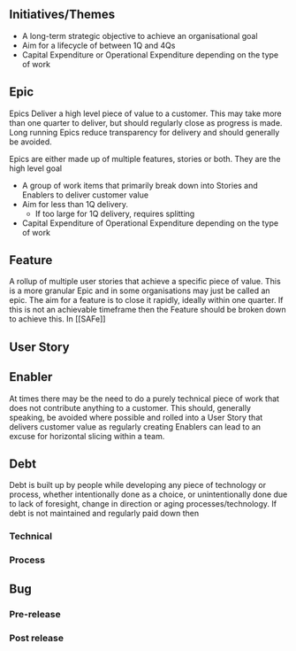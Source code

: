 ## Initiatives/Themes
- A long-term strategic objective to achieve an organisational goal
- Aim for a lifecycle of between 1Q and 4Qs
- Capital Expenditure or Operational Expenditure depending on the type of work
## Epic
Epics Deliver a high level piece of value to a customer. This may take more than one quarter to deliver, but should regularly close as progress is made. Long running Epics reduce transparency for delivery and should generally be avoided.

Epics are either made up of multiple features, stories or both. They are the high level goal
- A group of work items that primarily break down into Stories and Enablers to deliver customer value
- Aim for less than 1Q delivery.
	- If too large for 1Q delivery, requires splitting
- Capital Expenditure of Operational Expenditure depending on the type of work

## Feature
A rollup of multiple user stories that achieve a specific piece of value. This is a more granular Epic and in some organisations may just be called an epic. The aim for a feature is to close it rapidly, ideally within one quarter. If this is not an achievable timeframe then the Feature should be broken down to achieve this. In [[SAFe]]
## User Story

## Enabler
At times there may be the need to do a purely technical piece of work that does not contribute anything to a customer. This should, generally speaking, be avoided where possible and rolled into a User Story that delivers customer value as regularly creating Enablers can lead to an excuse for horizontal slicing within a team.

## Debt
Debt is built up by people while developing any piece of technology or process, whether intentionally done as a choice, or unintentionally done due to lack of foresight, change in direction or aging processes/technology. If debt is not maintained and regularly paid down then 
### Technical
### Process

## Bug
### Pre-release
### Post release
